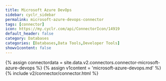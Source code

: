 ```yaml
---
title: Microsoft Azure DevOps
sidebar: cyclr_sidebar
permalink: microsoft-azure-devops-connector
tags: [connector]
icon: https://my.cyclr.com/api/ConnectorIcon/14919
default_header: false
category: Databases
categories: [Databases,Data Tools,Developer Tools]
showv1content: false
---
```

{% assign connectordata = site.data.v2.connectors.connector-microsoft-azure-devops %}
{% assign v1content = 'microsoft-azure-devops.md' %}
{% include v2/connector/connector.html %}	